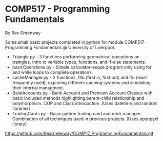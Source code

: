 # COMP517 - Programming Fundamentals
By Rex Greenway

Some small basic projects completed in python for module COMP517 - Programming Fundamentals @ University of Liverpool.

- Triangle.py - 3 functions performing geometrical operations on traingles. Intro to variable types, functions, and if-else statements.
- basicOperations.py - Simple calculator-esque program only using for and while loops to complete operations.
- cacheManager.py - 2 functions, fifo (first in, first out) and lfu (least frequently used), exploring different caching systems and simulating their internal managment.
- BankAccounts.py - Bank Account and Premium Account Classes with basic included methods highlighting parent-child relationship and polymorphism. OOP and Class introduction. (Uses datetime and random libraries)
- TradingCards.py - Basic python trading card and deck manager. Combination of all techniques used in previous projects. (Uses openpyxl library)

https://github.com/RexGreenway/COMP17_ProgrammingFundamentals.git

